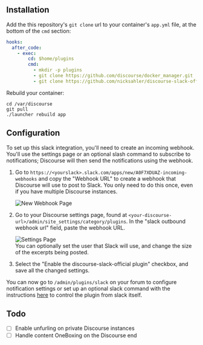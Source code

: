 ## Installation

Add the this repository's `git clone` url to your container's `app.yml` file, at the bottom of the `cmd` section:

```yml
hooks:
  after_code:
    - exec:
        cd: $home/plugins
        cmd:
          - mkdir -p plugins
          - git clone https://github.com/discourse/docker_manager.git
          - git clone https://github.com/nicksahler/discourse-slack-official.git
```

Rebuild your container:

```
cd /var/discourse
git pull
./launcher rebuild app
```

## Configuration

To set up this slack integration, you'll need to create an incoming webhook. You'll use the settings page or an optional slash command to subscribe to notifications; Discourse will then send the notifications using the webhook.


1. Go to `https://<yourslack>.slack.com/apps/new/A0F7XDUAZ-incoming-webhooks` and copy the "Webhook URL" to create a webhook that Discourse will use to post to Slack. You only need to do this once, even if you have multiple  Discourse instances.  

    ![New Webhook Page](https://cloud.githubusercontent.com/assets/1386403/16739200/f92dbee8-4766-11e6-9e4a-03289337a91b.png)

2. Go to your Discourse settings page, found at `<your-discourse-url>/admin/site_settings/category/plugins`. In the "slack outbound webhook url" field, paste the webhook URL.

    ![Settings Page](https://cloud.githubusercontent.com/assets/1386403/16739198/f92c6b60-4766-11e6-99b2-877a370f67b5.png)  
    You can optionally set the user that Slack will use, and change the size of the excerpts being posted.

3. Select the "Enable the discourse-slack-official plugin" checkbox, and save all the changed settings.

You can now go to `/admin/plugins/slack` on your forum to configure notification settings or set up an optional slack command with the instructions [here](./README-SLASHCOMMAND.md) to control the plugin from slack itself.

## Todo

- [ ] Enable unfurling on private Discourse instances
- [ ] Handle content OneBoxing on the Discourse end
